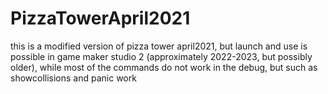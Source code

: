 # PizzaTowerApril2021
this is a modified version of pizza tower april2021, but launch and use is possible in game maker studio 2 (approximately 2022-2023, but possibly older), while most of the commands do not work in the debug, but such as showcollisions and panic work
